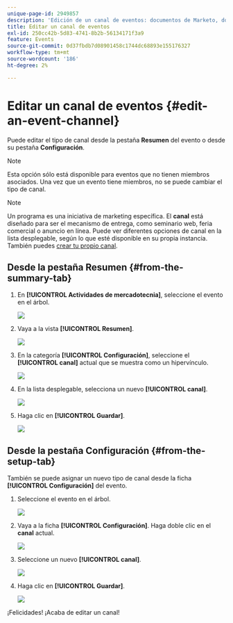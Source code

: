 ```yaml
---
unique-page-id: 2949857
description: 'Edición de un canal de eventos: documentos de Marketo, documentación del producto'
title: Editar un canal de eventos
exl-id: 250cc42b-5d83-4741-8b2b-56134171f3a9
feature: Events
source-git-commit: 0d37fbdb7d08901458c1744dc68893e155176327
workflow-type: tm+mt
source-wordcount: '186'
ht-degree: 2%

---
```


# Editar un canal de eventos {#edit-an-event-channel}

Puede editar el tipo de canal desde la pestaña **Resumen** del evento o desde su pestaña **Configuración**.

>[!NOTE]
>
>Esta opción sólo está disponible para eventos que no tienen miembros asociados. Una vez que un evento tiene miembros, no se puede cambiar el tipo de canal.

>[!NOTE]
>
>Un programa es una iniciativa de marketing específica. El **canal** está diseñado para ser el mecanismo de entrega, como seminario web, feria comercial o anuncio en línea. Puede ver diferentes opciones de canal en la lista desplegable, según lo que esté disponible en su propia instancia. También puedes [crear tu propio canal](/help/marketo/product-docs/administration/tags/create-a-program-channel.md).

## Desde la pestaña Resumen {#from-the-summary-tab}

1. En **[!UICONTROL Actividades de mercadotecnia]**, seleccione el evento en el árbol.

   ![](assets/eventprogramseelct.png)

1. Vaya a la vista **[!UICONTROL Resumen]**.

   ![](assets/eventprogramsummary.png)

1. En la categoría **[!UICONTROL Configuración]**, seleccione el **[!UICONTROL canal]** actual que se muestra como un hipervínculo.

   ![](assets/channeltypeevent.png)

1. En la lista desplegable, selecciona un nuevo **[!UICONTROL canal]**.

   ![](assets/tradeshowchange.png)

1. Haga clic en **[!UICONTROL Guardar]**.

   ![](assets/2017-06-13-09-35-53.png)

## Desde la pestaña Configuración {#from-the-setup-tab}

También se puede asignar un nuevo tipo de canal desde la ficha **[!UICONTROL Configuración]** del evento.

1. Seleccione el evento en el árbol.

   ![](assets/eventprogramseelct.png)

1. Vaya a la ficha **[!UICONTROL Configuración]**. Haga doble clic en el **canal** actual.

   ![](assets/setuptabchangechannel.png)

1. Seleccione un nuevo **[!UICONTROL canal]**.

   ![](assets/tradeshowchange.png)

1. Haga clic en **[!UICONTROL Guardar]**.

   ![](assets/2017-06-13-09-35-53.png)

¡Felicidades! ¡Acaba de editar un canal!
